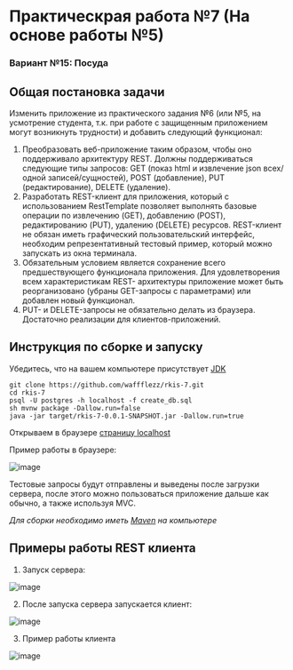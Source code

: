 # Практическрая работа №7 (На основе работы №5)
### Вариант №15: Посуда

## Общая постановка задачи
Изменить приложение из практического задания №6 (или №5, на усмотрение студента, т.к. при работе с защищенным приложением могут возникнуть трудности) и добавить следующий функционал:

1) Преобразовать веб-приложение таким образом, чтобы оно поддерживало архитектуру REST. Должны поддерживаться следующие типы запросов: GET (показ html и извлечение json всех/одной записей/сущностей), POST (добавление), PUT (редактирование), DELETE (удаление).
2) Разработать REST-клиент для приложения, который с использованием RestTemplate позволяет выполнять базовые операции по извлечению (GET), добавлению (POST), редактированию (PUT), удалению (DELETE) ресурсов. REST-клиент не обязан иметь графический пользовательский интерфейс, необходим репрезентативный тестовый пример, который можно запускать из окна терминала.
3) Обязательным условием является сохранение всего предшествующего функционала приложения. Для удовлетворения всем характеристикам REST- архитектуры приложение может быть реорганизовано (убраны GET-запросы с параметрами) или добавлен новый функционал.
4) PUT- и DELETE-запросы не обязательно делать из браузера. Достаточно реализации для клиентов-приложений.

## Инструкция по сборке и запуску
Убедитесь, что на вашем компьютере присутствует [JDK](https://www.oracle.com/java/technologies/downloads/#jdk17-windows)

```
git clone https://github.com/waffflezz/rkis-7.git
cd rkis-7
psql -U postgres -h localhost -f create_db.sql
sh mvnw package -Dallow.run=false 
java -jar target/rkis-7-0.0.1-SNAPSHOT.jar -Dallow.run=true
```

Открываем в браузере [страницу localhost](http://127.0.0.1:8080)

Пример работы в браузере:

![image](https://github.com/waffflezz/rkis-7/assets/56751225/fe94a746-b94b-457d-80d4-17707b95b6b3)

Тестовые запросы будут отправлены и выведены после загрузки сервера, после этого можно пользоваться приложение дальше как обычно, а также используя MVC.

_Для сборки необходимо иметь [Maven](https://maven.apache.org/download.cgi) на компьютере_

## Примеры работы REST клиента
1. Запуск сервера:

![image](https://github.com/waffflezz/rkis-7/assets/56751225/11031bab-0e0f-4290-96da-1462c34f9505)

2. После запуска сервера запускается клиент:

![image](https://github.com/waffflezz/rkis-7/assets/56751225/23c8fc80-ece3-4487-a078-3a98c697af05)

3. Пример работы клиента

![image](https://github.com/waffflezz/rkis-7/assets/56751225/e292b1e9-42b8-4ef1-acbb-500000aff08f)
